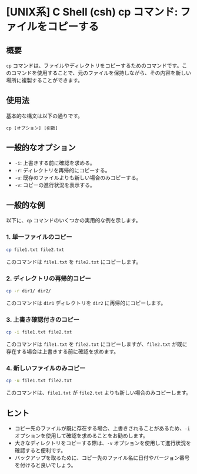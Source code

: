 # [UNIX系] C Shell (csh) cp コマンド: ファイルをコピーする

## 概要
`cp` コマンドは、ファイルやディレクトリをコピーするためのコマンドです。このコマンドを使用することで、元のファイルを保持しながら、その内容を新しい場所に複製することができます。

## 使用法
基本的な構文は以下の通りです。

```
cp [オプション] [引数]
```

## 一般的なオプション
- `-i`: 上書きする前に確認を求める。
- `-r`: ディレクトリを再帰的にコピーする。
- `-u`: 既存のファイルよりも新しい場合のみコピーする。
- `-v`: コピーの進行状況を表示する。

## 一般的な例
以下に、`cp` コマンドのいくつかの実用的な例を示します。

### 1. 単一ファイルのコピー
```bash
cp file1.txt file2.txt
```
このコマンドは `file1.txt` を `file2.txt` にコピーします。

### 2. ディレクトリの再帰的コピー
```bash
cp -r dir1/ dir2/
```
このコマンドは `dir1` ディレクトリを `dir2` に再帰的にコピーします。

### 3. 上書き確認付きのコピー
```bash
cp -i file1.txt file2.txt
```
このコマンドは `file1.txt` を `file2.txt` にコピーしますが、`file2.txt` が既に存在する場合は上書きする前に確認を求めます。

### 4. 新しいファイルのみコピー
```bash
cp -u file1.txt file2.txt
```
このコマンドは、`file1.txt` が `file2.txt` よりも新しい場合のみコピーします。

## ヒント
- コピー先のファイルが既に存在する場合、上書きされることがあるため、`-i` オプションを使用して確認を求めることをお勧めします。
- 大きなディレクトリをコピーする際は、`-v` オプションを使用して進行状況を確認すると便利です。
- バックアップを取るために、コピー先のファイル名に日付やバージョン番号を付けると良いでしょう。